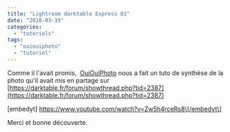 ```yaml
---
title: "Lightroom darktable Express 01"
date: "2018-03-19"
categories: 
  - "tutoriels"
tags: 
  - "ouiouiphoto"
  - "tutoriel"
---
```


Comme il l'avait promis,  [OuiOuiPhoto](https://www.ouiouiphoto.fr/) nous a fait un tuto de synthèse de la photo qu'il avait mis en partage sur [https://darktable.fr/forum/showthread.php?tid=2387](https://darktable.fr/forum/showthread.php?tid=2387)

\[embedyt\] https://www.youtube.com/watch?v=Zw5h4rceRs8\[/embedyt\]

Merci et bonne découverte.
